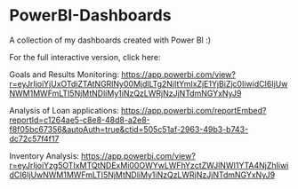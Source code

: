 # PowerBI-Dashboards
A collection of my dashboards created with Power BI :)

For the full interactive version, click here:

Goals and Results Monitoring: https://app.powerbi.com/view?r=eyJrIjoiYjUxOTdiZTAtNGRlNy00MjdlLTg2NjItYmIxZjE1YjBiZjc0IiwidCI6IjUwNWM1MWFmLTI5NjMtNDliMy1iNzQzLWRjNzJjNTdmNGYxNyJ9

Analysis of Loan applications: https://app.powerbi.com/reportEmbed?reportId=c1264ae5-c8e8-48d8-a2e8-f8f05bc67356&autoAuth=true&ctid=505c51af-2963-49b3-b743-dc72c57f4f17

Inventory Analysis: https://app.powerbi.com/view?r=eyJrIjoiYzg5OTIxMTQtNDExMi00OWYwLWFhYzctZWJlNWI1YTA4NjZhIiwidCI6IjUwNWM1MWFmLTI5NjMtNDliMy1iNzQzLWRjNzJjNTdmNGYxNyJ9
